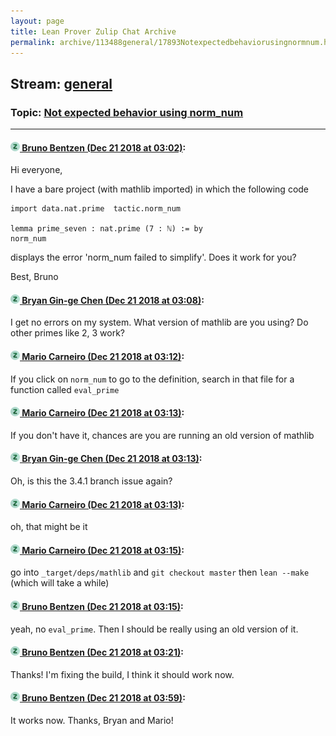```yaml
---
layout: page
title: Lean Prover Zulip Chat Archive 
permalink: archive/113488general/17893Notexpectedbehaviorusingnormnum.html
---
```


## Stream: [general](index.html)
### Topic: [Not expected behavior using norm_num](17893Notexpectedbehaviorusingnormnum.html)

---

#### [![Click to go to Zulip](../../assets/img/zulip2.png) Bruno Bentzen (Dec 21 2018 at 03:02)](https://leanprover.zulipchat.com/#narrow/stream/113488-general/topic/Not%20expected%20behavior%20using%20norm_num/near/152302446):
Hi everyone,

I have a bare project (with mathlib imported) in which the following code

````
import data.nat.prime  tactic.norm_num

lemma prime_seven : nat.prime (7 : ℕ) := by
norm_num
````

displays the error 'norm_num failed to simplify'. Does it work for you?

Best,
Bruno

#### [![Click to go to Zulip](../../assets/img/zulip2.png) Bryan Gin-ge Chen (Dec 21 2018 at 03:08)](https://leanprover.zulipchat.com/#narrow/stream/113488-general/topic/Not%20expected%20behavior%20using%20norm_num/near/152302655):
I get no errors on my system. What version of mathlib are you using? Do other primes like 2, 3 work?

#### [![Click to go to Zulip](../../assets/img/zulip2.png) Mario Carneiro (Dec 21 2018 at 03:12)](https://leanprover.zulipchat.com/#narrow/stream/113488-general/topic/Not%20expected%20behavior%20using%20norm_num/near/152302857):
If you click on `norm_num` to go to the definition, search in that file for a function called `eval_prime`

#### [![Click to go to Zulip](../../assets/img/zulip2.png) Mario Carneiro (Dec 21 2018 at 03:13)](https://leanprover.zulipchat.com/#narrow/stream/113488-general/topic/Not%20expected%20behavior%20using%20norm_num/near/152302868):
If you don't have it, chances are you are running an old version of mathlib

#### [![Click to go to Zulip](../../assets/img/zulip2.png) Bryan Gin-ge Chen (Dec 21 2018 at 03:13)](https://leanprover.zulipchat.com/#narrow/stream/113488-general/topic/Not%20expected%20behavior%20using%20norm_num/near/152302883):
Oh, is this the 3.4.1 branch issue again?

#### [![Click to go to Zulip](../../assets/img/zulip2.png) Mario Carneiro (Dec 21 2018 at 03:13)](https://leanprover.zulipchat.com/#narrow/stream/113488-general/topic/Not%20expected%20behavior%20using%20norm_num/near/152302890):
oh, that might be it

#### [![Click to go to Zulip](../../assets/img/zulip2.png) Mario Carneiro (Dec 21 2018 at 03:15)](https://leanprover.zulipchat.com/#narrow/stream/113488-general/topic/Not%20expected%20behavior%20using%20norm_num/near/152302964):
go into `_target/deps/mathlib` and `git checkout master` then `lean --make` (which will take a while)

#### [![Click to go to Zulip](../../assets/img/zulip2.png) Bruno Bentzen (Dec 21 2018 at 03:15)](https://leanprover.zulipchat.com/#narrow/stream/113488-general/topic/Not%20expected%20behavior%20using%20norm_num/near/152302974):
yeah, no `eval_prime`. Then I should be really using an old version of it.

#### [![Click to go to Zulip](../../assets/img/zulip2.png) Bruno Bentzen (Dec 21 2018 at 03:21)](https://leanprover.zulipchat.com/#narrow/stream/113488-general/topic/Not%20expected%20behavior%20using%20norm_num/near/152303187):
Thanks! I'm fixing the build, I think it should work now.

#### [![Click to go to Zulip](../../assets/img/zulip2.png) Bruno Bentzen (Dec 21 2018 at 03:59)](https://leanprover.zulipchat.com/#narrow/stream/113488-general/topic/Not%20expected%20behavior%20using%20norm_num/near/152304585):
It works now. Thanks, Bryan and Mario!

